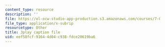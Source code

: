 ```yaml
---
content_type: resource
description: ''
file: https://ol-ocw-studio-app-production.s3.amazonaws.com/courses/7-014-introductory-biology-spring-2005/eef58fcf91644d04c938fdce20619ba6_zIXGgyOwtUk.srt
file_type: application/x-subrip
resourcetype: Other
title: 3play caption file
uid: eef58fcf-9164-4d04-c938-fdce20619ba6
---
```

